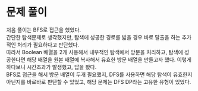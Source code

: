 # 문제 풀이
처음 풀이는 BFS로 접근을 했었다.   
간단한 탐색문제로 생각했지만, 탐색에 성공한 경로를 밟을 경우 바로 탈출을 하는 추가적인 처리가 필요하다고 판단했다.   
따라서 Boolean 배열을 2개 사용해서 내부적인 탐색에서 방문을 처리하고, 탐색에 성공한다면 해당 배열을 원본 배열에 복사해서
유효한 방문 배열을 만들고자 했다. 이렇게 하다보니 시간초과가 발생했고, 답을 봤다.   
BFS로 접근을 해서 방문 배열이 두개 필요했지, DFS를 사용하면 해당 탐색이 유효한지 아닌지를 바로바로 판단할 수 있었고,
해당 문제는 DFS DP라는 고유한 유형이 있었다.